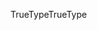 <span data-ttu-id="dd99e-101">TrueType</span><span class="sxs-lookup"><span data-stu-id="dd99e-101">TrueType</span></span>